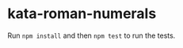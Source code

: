 kata-roman-numerals
========================


Run `npm install` and then `npm test` to run the tests.
